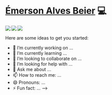 # <a href="https://www.linkedin.com/in/emerson-alves-beier">Émerson Alves Beier</a> :computer:

<a href="https://www.linkedin.com/in/emerson-alves-beier/">
  <img align="left" src="https://img.icons8.com/plasticine/40/000000/linkedin.png"/>
</a>

<a href="https://www.instagram.com/emersonabe/">
<img align="left" src="https://img.icons8.com/plasticine/40/000000/instagram-new.png"/>
</a>

<a href="https://github.com/EAbeier">
  <img src="https://img.icons8.com/bubbles/50/000000/github.png"/>
</a>


Here are some ideas to get you started:

- 🔭 I’m currently working on ...
- 🌱 I’m currently learning ...
- 👯 I’m looking to collaborate on ...
- 🤔 I’m looking for help with ...
- 💬 Ask me about ...
- 📫 How to reach me: ...
- 😄 Pronouns: ...
- ⚡ Fun fact: ...
-->
